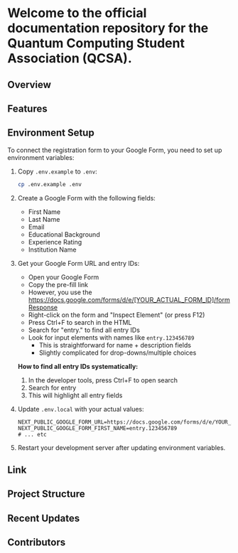 # Welcome to the official documentation repository for the Quantum Computing Student Association (QCSA).

## Overview

## Features

## Environment Setup

To connect the registration form to your Google Form, you need to set up environment variables:

1. Copy `.env.example` to `.env`:

   ```bash
   cp .env.example .env
   ```

2. Create a Google Form with the following fields:
   - First Name
   - Last Name
   - Email
   - Educational Background
   - Experience Rating
   - Institution Name

3. Get your Google Form URL and entry IDs:
   - Open your Google Form
   - Copy the pre-fill link
   - However, you use the https://docs.google.com/forms/d/e/[YOUR_ACTUAL_FORM_ID]/formResponse
   - Right-click on the form and "Inspect Element" (or press F12)
   - Press Ctrl+F to search in the HTML
   - Search for "entry." to find all entry IDs
   - Look for input elements with names like `entry.123456789`
      - This is straightforward for name + description fields
      - Slightly complicated for drop-downs/multiple choices
   
   **How to find all entry IDs systematically:**
   1. In the developer tools, press Ctrl+F to open search
   2. Search for entry 
   3. This will highlight all entry fields

  

4. Update `.env.local` with your actual values:

   ```env
   NEXT_PUBLIC_GOOGLE_FORM_URL=https://docs.google.com/forms/d/e/YOUR_ACTUAL_FORM_ID/formResponse
   NEXT_PUBLIC_GOOGLE_FORM_FIRST_NAME=entry.123456789
   # ... etc
   ```

5. Restart your development server after updating environment variables.

## Link

## Project Structure

## Recent Updates

## Contributors
